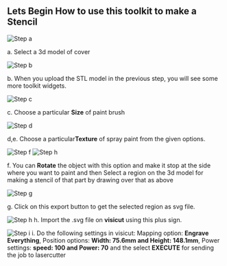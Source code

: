 

## Lets Begin How to use this toolkit to make a Stencil

![Step a](/threeJs/docs/a_cover.jpg)

a. Select a 3d model of cover 

![Step b](/threeJs/docs/b_cover.jpg)

b. When you upload the STL model in the previous step, you will see some more toolkit widgets. 

![Step c](/threeJs/docs/c_cover.jpg)

c. Choose a particular **Size** of paint brush 

![Step d](/threeJs/docs/de_cover.jpg)

d,e. Choose a particular**Texture** of spray paint from the given options.

 
![Step f](/threeJs/docs/f_cover.jpg)
![Step h](/threeJs/docs/cover.png)

f. You can **Rotate** the object with this option and make it stop at the side where you want to paint and then Select a region on the 3d model for making a stencil of that part by drawing over that as above

![Step g](/threeJs/docs/g_cover.png)

g. Click on this export button to get the selected region as svg file.

![Step h](/threeJs/docs/visicut_cover1.jpg)
h. Import the .svg file on **visicut** using this plus sign.

![Step i](/threeJs/docs/visicut_cover_2.jpg)
i. Do the following settings in visicut: Mapping option: **Engrave Everything**, Position options: **Width: 75.6mm and Height: 148.1mm**, Power settings: **speed: 100 and Power: 70** and the select **EXECUTE** for sending the job to lasercutter
